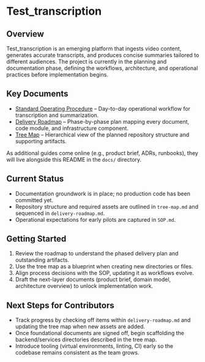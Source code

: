 # Test_transcription

## Overview
Test_transcription is an emerging platform that ingests video content, generates accurate transcripts, and produces concise summaries tailored to different audiences. The project is currently in the planning and documentation phase, defining the workflows, architecture, and operational practices before implementation begins.

## Key Documents
- [Standard Operating Procedure](SOP.md) – Day-to-day operational workflow for transcription and summarization.
- [Delivery Roadmap](delivery-roadmap.md) – Phase-by-phase plan mapping every document, code module, and infrastructure component.
- [Tree Map](tree-map.md) – Hierarchical view of the planned repository structure and supporting artifacts.

As additional guides come online (e.g., product brief, ADRs, runbooks), they will live alongside this README in the `docs/` directory.

## Current Status
- Documentation groundwork is in place; no production code has been committed yet.
- Repository structure and required assets are outlined in `tree-map.md` and sequenced in `delivery-roadmap.md`.
- Operational expectations for early pilots are captured in `SOP.md`.

## Getting Started
1. Review the roadmap to understand the phased delivery plan and outstanding artifacts.
2. Use the tree map as a blueprint when creating new directories or files.
3. Align process decisions with the SOP, updating it as workflows evolve.
4. Draft the next-layer documents (product brief, domain model, architecture overview) to unlock implementation work.

## Next Steps for Contributors
- Track progress by checking off items within `delivery-roadmap.md` and updating the tree map when new assets are added.
- Once foundational documents are signed off, begin scaffolding the backend/services directories described in the tree map.
- Introduce tooling (virtual environments, linting, CI) early so the codebase remains consistent as the team grows.
